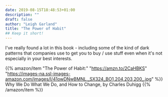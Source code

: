```yaml
---
date: 2019-08-15T18:48:53+01:00
description: ""
draft: false
author: "Leigh Garland"
title: "The Power of Habit"
## Keep it short!
---
```

I've really found a lot in this book - including some of the kind of dark patterns that companies use to get you to buy / use stuff even when it's not especially in your best interests.

{{% amazon/item "The Power of Habit:" "https://amzn.to/2CaHBKS" "https://images-na.ssl-images-amazon.com/images/I/41owDNwBMNL._SX324_BO1,204,203,200_.jpg" %}}
Why We Do What We Do, and How to Change, by Charles Duhigg
{{% /amazon/item %}}